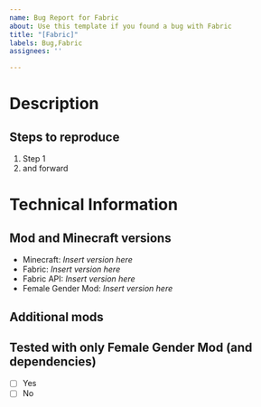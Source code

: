 ```yaml
---
name: Bug Report for Fabric
about: Use this template if you found a bug with Fabric
title: "[Fabric]"
labels: Bug,Fabric
assignees: ''

---
```


# Description

## Steps to reproduce
1. Step 1
2. and forward

# Technical Information

## Mod and Minecraft versions
- Minecraft: _Insert version here_
- Fabric: _Insert version here_
- Fabric API: _Insert version here_
- Female Gender Mod: _Insert version here_

## Additional mods

## Tested with only Female Gender Mod (and dependencies)
- [ ] Yes
- [ ] No
